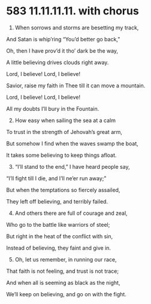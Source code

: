 # 583 11.11.11.11. with chorus

1.  When sorrows and storms are besetting my track,

And Satan is whip’ring “You’d better go back,”

Oh, then I have prov’d it tho’ dark be the way,

A little believing drives clouds right away.

Lord, I believe! Lord, I believe!

Savior, raise my faith in Thee till it can move a mountain.

Lord, I believe! Lord, I believe!

All my doubts I’ll bury in the Fountain.

2.  How easy when sailing the sea at a calm

To trust in the strength of Jehovah’s great arm,

But somehow I find when the waves swamp the boat,

It takes some believing to keep things afloat.

3.  “I’ll stand to the end,” I have heard people say,

“I’ll fight till I die, and I’ll ne’er run away;”

But when the temptations so fiercely assailed,

They left off believing, and terribly failed.

4.  And others there are full of courage and zeal,

Who go to the battle like warriors of steel;

But right in the heat of the conflict with sin,

Instead of believing, they faint and give in.

5.  Oh, let us remember, in running our race,

That faith is not feeling, and trust is not trace;

And when all is seeming as black as the night,

We’ll keep on believing, and go on with the fight.

